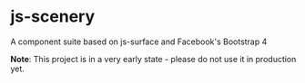 # js-scenery
A component suite based on js-surface and Facebook's Bootstrap 4

**Note**: This project is in a very early state - please do not use it in production yet.
